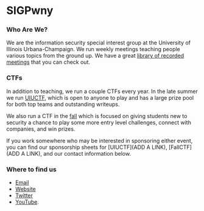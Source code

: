 # SIGPwny

### Who Are We?

We are the information security special interest group at the University of Illinois Urbana-Champaign. We run weekly meetings teaching people various topics from the ground up. We have a great [library of recorded meetings](https://sigpwny.com/presentation/) that you can check out. 

### CTFs

In addition to teaching, we run a couple CTFs every year. In the late summer we run [UIUCTF](https://uiuc.tf/), which is open to anyone to play and has a large prize pool for both top teams and outstanding writeups. 

We also run a CTF in the [fall](https://fallctf.sigpwny.com/) which is focused on giving students new to security a chance to play some more entry level challenges, connect with companies, and win prizes.

If you work somewhere who may be interested in sponsoring either event, you can find our sponsorship sheets for [UIUCTF](ADD A LINK), [FallCTF](ADD A LINK), and our contact information below.

### Where to find us

- [Email](mailto:sigpwny@gmail.com)
- [Website](https://sigpwny.com/) 
- [Twitter](https://twitter.com/SIGPwny) 
- [YouTube](https://www.youtube.com/channel/UC3fWGYI7-Kt3Gi0aOIZMicg). 

